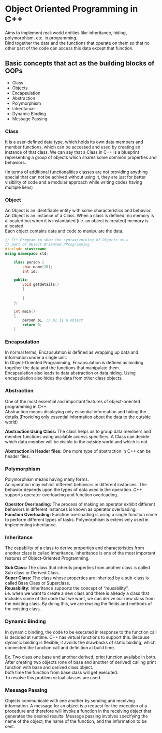 # Object Oriented Programming in C++

Aims to implement real-world entities like inheritance, hiding, polymorphism, etc. in programming.  
Bind together the data and the functions that operate on them so that no other part of the code can access this data except that function.

## Basic concepts that act as the building blocks of OOPs

- Class
- Objects
- Encapsulation
- Abstraction
- Polymorphism
- Inheritance
- Dynamic Binding
- Message Passing
  
### Class

It is a user-defined data type, which holds its own data members and member functions, which can be accessed and used by creating an instance of that class.
We can say that a Class in C++ is a blueprint representing a group of objects which shares some common properties and behaviors.

(In terms of additional functionalities classes are not providing anything special that can not be achived without using it, they are just for better visibility of code and a modular approach while writing codes having multiple liens)

### Object

An Object is an identifiable entity with some characteristics and behavior. An Object is an instance of a Class. When a class is defined, no memory is allocated but when it is instantiated (i.e. an object is created) memory is allocated.  
Each object contains data and code to manipulate the data.

``` c++
// C++ Program to show the syntax/working of Objects as a
// part of Object Oriented PProgramming
#include <iostream>
using namespace std;

    class person {
        char name[20];
        int id;

    public:
        void getdetails() 
        {
            
        }
    };

    int main()
    {
        person p1; // p1 is a object
        return 0;
    }
```

### Encapsulation

In normal terms, Encapsulation is defined as wrapping up data and information under a single unit.  
In Object-Oriented Programming, Encapsulation is defined as binding together the data and the functions that manipulate them.  
Encapsulation also leads to data abstraction or data hiding. Using encapsulation also hides the data from other class objects.

### Abstraction

One of the most essential and important features of object-oriented programming in C++.  
Abstraction means displaying only essential information and hiding the details.(Providing only essential information about the data to the outside world)

__Abstraction Using Class:__ The class helps us to group data members and member functions using available access specifiers. A Class can decide which data member will be visible to the outside world and which is not.

__Abstraction in Header files:__ One more type of abstraction in C++ can be header files.

### Polymorphism

Polymorphism means having many forms.  
An operation may exhibit different behaviors in different instances. The behavior depends upon the types of data used in the operation. C++ supports operator overloading and function overloading.

__Operator Overloading:__ The process of making an operator exhibit different behaviors in different instances is known as operator overloading.  
__Function Overloading:__ Function overloading is using a single function name to perform different types of tasks. Polymorphism is extensively used in implementing inheritance.

### Inheritance

The capability of a class to derive properties and characteristics from another class is called Inheritance. Inheritance is one of the most important features of Object-Oriented Programming.

__Sub Class:__ The class that inherits properties from another class is called Sub class or Derived Class.  
__Super Class:__ The class whose properties are inherited by a sub-class is called Base Class or Superclass.  
__Reusability:__ Inheritance supports the concept of “reusability”,  
i.e. when we want to create a new class and there is already a class that includes some of the code that we want, we can derive our new class from the existing class. By doing this, we are reusing the fields and methods of the existing class.  

### Dynamic Binding

In dynamic binding, the code to be executed in response to the function call is decided at runtime. C++ has virtual functions to support this. Because dynamic binding is flexible, it avoids the drawbacks of static binding, which connected the function call and definition at build time.  

Ex. Two class one base and another derived, print function availabe in both.  
After creating two objects (one of base and another of derived) calling print function with base and derived class object.  
both time the function from base class will get executed.  
To resolve this problem virtual classes are used. 

### Message Passing

Objects communicate with one another by sending and receiving information. A message for an object is a request for the execution of a procedure and therefore will invoke a function in the receiving object that generates the desired results. Message passing involves specifying the name of the object, the name of the function, and the information to be sent.


